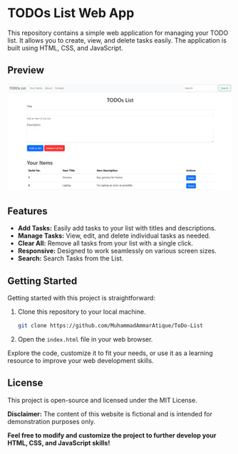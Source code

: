 
# TODOs List Web App

This repository contains a simple web application for managing your TODO list. It allows you to create, view, and delete tasks easily. The application is built using HTML, CSS, and JavaScript.

## Preview

![TODOs List Preview](img/preview.png)

## Features

- **Add Tasks:** Easily add tasks to your list with titles and descriptions.
- **Manage Tasks:** View, edit, and delete individual tasks as needed.
- **Clear All:** Remove all tasks from your list with a single click.
- **Responsive:** Designed to work seamlessly on various screen sizes.
- **Search:** Search Tasks from the List.

## Getting Started

Getting started with this project is straightforward:

1. Clone this repository to your local machine.
   ```sh
   git clone https://github.com/MuhammadAmmarAtique/ToDo-List
   ```

2. Open the `index.html` file in your web browser.

Explore the code, customize it to fit your needs, or use it as a learning resource to improve your web development skills.

## License

This project is open-source and licensed under the MIT License.

**Disclaimer:**
The content of this website is fictional and is intended for demonstration purposes only.

**Feel free to modify and customize the project to further develop your HTML, CSS, and JavaScript skills!**
